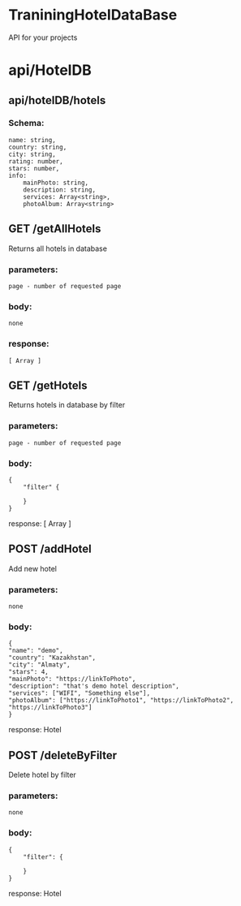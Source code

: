 # TraniningHotelDataBase

API for your projects

# api/HotelDB

## api/hotelDB/hotels

### Schema: 
    name: string,
    country: string,
    city: string,
    rating: number,
    stars: number,
    info:
        mainPhoto: string,
        description: string,
        services: Array<string>,
        photoAlbum: Array<string>

## GET /getAllHotels
Returns all hotels in database

### parameters:
    page - number of requested page

### body:
    none

### response: 
    [ Array ]

## GET /getHotels
Returns hotels in database by filter

### parameters: 
    page - number of requested page

### body: 
    {
        "filter" {

        } 
    }

response: 
    [ Array ]

## POST /addHotel
Add new hotel

### parameters: 
    none

### body: 
    {
    "name": "demo",
    "country": "Kazakhstan",
    "city": "Almaty",
    "stars": 4,
    "mainPhoto": "https://linkToPhoto",
    "description": "that's demo hotel description",
    "services": ["WIFI", "Something else"],
    "photoAlbum": ["https://linkToPhoto1", "https://linkToPhoto2", "https://linkToPhoto3"]
    }

response: 
    Hotel


## POST /deleteByFilter
Delete hotel by filter

### parameters: 
    none

### body: 
    {
        "filter": {

        }
    }

response: 
    Hotel



